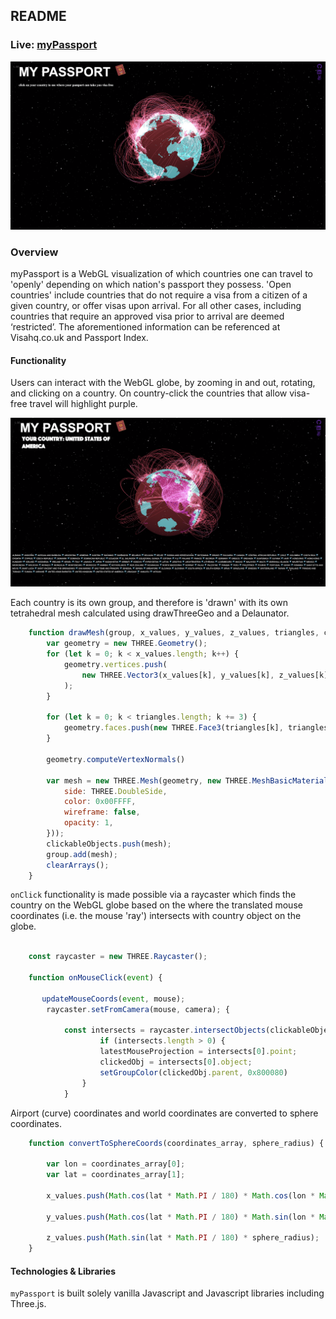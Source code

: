 ## README

### Live: [myPassport](https://dorotaaa.github.io/myPassport/ "myPassport")

![](./myPass-splash.png)

### Overview 
myPassport is a WebGL visualization of which countries one can travel to 'openly' depending on which nation's passport they possess. 'Open countries' include countries that do not require a visa from a citizen of a given country, or offer visas upon arrival. For all other cases, including countries that require an approved visa prior to arrival are deemed ‘restricted’. The aforementioned information can be referenced at Visahq.co.uk and Passport Index.


#### Functionality 
Users can interact with the WebGL globe, by zooming in and out, rotating, and clicking on a country. On country-click the countries that allow visa-free travel will highlight purple. 

![](./passport-data-viz.png)

Each country is its own group, and therefore is 'drawn' with its own tetrahedral mesh calculated using drawThreeGeo and a Delaunator.

```javascript
    function drawMesh(group, x_values, y_values, z_values, triangles, color) {
        var geometry = new THREE.Geometry();
        for (let k = 0; k < x_values.length; k++) {
            geometry.vertices.push(
                new THREE.Vector3(x_values[k], y_values[k], z_values[k])
            );
        }

        for (let k = 0; k < triangles.length; k += 3) {
            geometry.faces.push(new THREE.Face3(triangles[k], triangles[k + 1], triangles[k + 2]));
        }

        geometry.computeVertexNormals()

        var mesh = new THREE.Mesh(geometry, new THREE.MeshBasicMaterial({
            side: THREE.DoubleSide,
            color: 0x00FFFF,
            wireframe: false,
            opacity: 1,
        }));
        clickableObjects.push(mesh);
        group.add(mesh);
        clearArrays();
    }
```
`onClick` functionality is made possible via a raycaster which finds the country on the WebGL globe based on the where the translated mouse coordinates (i.e. the mouse 'ray') intersects with country object on the globe.

```javascript

    const raycaster = new THREE.Raycaster();

    function onMouseClick(event) {

       updateMouseCoords(event, mouse);
        raycaster.setFromCamera(mouse, camera); {

            const intersects = raycaster.intersectObjects(clickableObjects);
                    if (intersects.length > 0) {
                    latestMouseProjection = intersects[0].point;
                    clickedObj = intersects[0].object;
                    setGroupColor(clickedObj.parent, 0x800080)
                }
            }
```
Airport (curve) coordinates and world coordinates are converted to sphere coordinates.

```javascript
    function convertToSphereCoords(coordinates_array, sphere_radius) {
        
        var lon = coordinates_array[0];
        var lat = coordinates_array[1];

        x_values.push(Math.cos(lat * Math.PI / 180) * Math.cos(lon * Math.PI / 180) * sphere_radius);

        y_values.push(Math.cos(lat * Math.PI / 180) * Math.sin(lon * Math.PI / 180) * sphere_radius);

        z_values.push(Math.sin(lat * Math.PI / 180) * sphere_radius);
    }
```

#### Technologies & Libraries 
`myPassport` is built solely vanilla Javascript and Javascript libraries including Three.js.